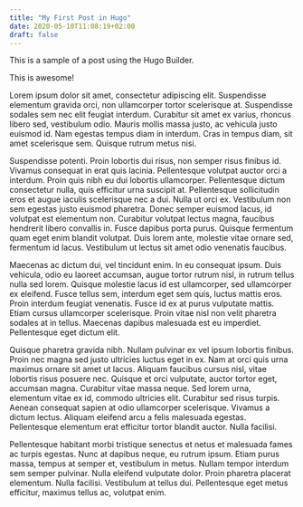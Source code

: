 ```yaml
---
title: "My First Post in Hugo"
date: 2020-05-10T11:08:19+02:00
draft: false
---
```


This is a sample of a post using the Hugo Builder. 

This is awesome!

Lorem ipsum dolor sit amet, consectetur adipiscing elit. Suspendisse elementum gravida orci, non ullamcorper tortor scelerisque at. Suspendisse sodales sem nec elit feugiat interdum. Curabitur sit amet ex varius, rhoncus libero sed, vestibulum odio. Mauris mollis massa justo, ac vehicula justo euismod id. Nam egestas tempus diam in interdum. Cras in tempus diam, sit amet scelerisque sem. Quisque rutrum metus nisi.

Suspendisse potenti. Proin lobortis dui risus, non semper risus finibus id. Vivamus consequat in erat quis lacinia. Pellentesque volutpat auctor orci a interdum. Proin quis nibh eu dui lobortis ullamcorper. Pellentesque dictum consectetur nulla, quis efficitur urna suscipit at. Pellentesque sollicitudin eros et augue iaculis scelerisque nec a dui. Nulla ut orci ex. Vestibulum non sem egestas justo euismod pharetra. Donec semper euismod lacus, id volutpat est elementum non. Curabitur volutpat lectus magna, faucibus hendrerit libero convallis in. Fusce dapibus porta purus. Quisque fermentum quam eget enim blandit volutpat. Duis lorem ante, molestie vitae ornare sed, fermentum id lacus. Vestibulum ut lectus sit amet odio venenatis faucibus.

Maecenas ac dictum dui, vel tincidunt enim. In eu consequat ipsum. Duis vehicula, odio eu laoreet accumsan, augue tortor rutrum nisl, in rutrum tellus nulla sed lorem. Quisque molestie lacus id est ullamcorper, sed ullamcorper ex eleifend. Fusce tellus sem, interdum eget sem quis, luctus mattis eros. Proin interdum feugiat venenatis. Fusce id ex at purus vulputate mattis. Etiam cursus ullamcorper scelerisque. Proin vitae nisl non velit pharetra sodales at in tellus. Maecenas dapibus malesuada est eu imperdiet. Pellentesque eget dictum elit.

Quisque pharetra gravida nibh. Nullam pulvinar ex vel ipsum lobortis finibus. Proin nec magna sed justo ultricies luctus eget in ex. Nam at orci quis urna maximus ornare sit amet ut lacus. Aliquam faucibus cursus nisl, vitae lobortis risus posuere nec. Quisque et orci vulputate, auctor tortor eget, accumsan magna. Curabitur vitae massa neque. Sed lorem urna, elementum vitae ex id, commodo ultricies elit. Curabitur sed risus turpis. Aenean consequat sapien at odio ullamcorper scelerisque. Vivamus a dictum lectus. Aliquam eleifend arcu a felis malesuada egestas. Pellentesque elementum erat efficitur tortor blandit auctor. Nulla facilisi.

Pellentesque habitant morbi tristique senectus et netus et malesuada fames ac turpis egestas. Nunc at dapibus neque, eu rutrum ipsum. Etiam purus massa, tempus at semper et, vestibulum in metus. Nullam tempor interdum sem semper pulvinar. Nulla eleifend vulputate dolor. Proin pharetra placerat elementum. Nulla facilisi. Vestibulum at tellus dui. Pellentesque eget metus efficitur, maximus tellus ac, volutpat enim.

